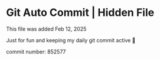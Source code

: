 # Git Auto Commit | Hidden File

This file was added Feb 12, 2025

Just for fun and keeping my daily git commit active 🤪

commit number: 852577
